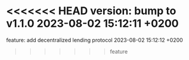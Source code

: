 <<<<<<< HEAD
version: bump to v1.1.0 2023-08-02 15:12:11 +0200
=======
feature: add decentralized lending protocol 2023-08-02 15:12:12 +0200
>>>>>>> feature
